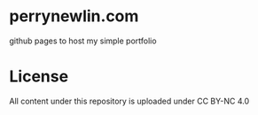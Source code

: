 # perrynewlin.com
github pages to host my simple portfolio

# License
All content under this repository is uploaded under CC BY-NC 4.0